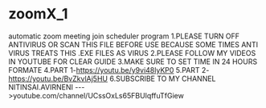 # zoomX_1
automatic zoom meeting join scheduler program
1.PLEASE TURN OFF ANTIVIRUS OR SCAN THIS FILE BEFORE USE BECAUSE SOME TIMES ANTI VIRUS TREATS THIS .EXE FILES AS VIRUS 
2.PLEASE FOLLOW MY VIDEOS IN YOUTUBE FOR CLEAR GUIDE
3.MAKE SURE TO SET TIME IN 24 HOURS FORMATE
4.PART 1-https://youtu.be/y9vi48lyKP0
5.PART 2-https://youtu.be/BvZkvlAj5HU
6.SUBSCRIBE TO MY CHANNEL NITINSAI.AVIRNENI --->youtube.com/channel/UCssOxLs65FBUIqffuTfGiew
